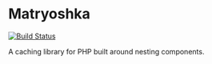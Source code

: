 Matryoshka
==========

[![Build Status](https://travis-ci.org/iFixit/Matryoshka.png?branch=master)](https://travis-ci.org/iFixit/Matryoshka)

A caching library for PHP built around nesting components.
